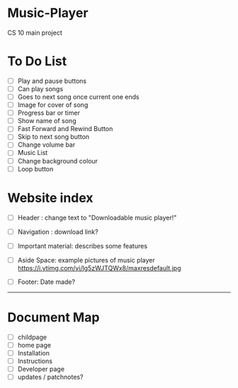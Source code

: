 # Music-Player
CS 10 main project

# To Do List
- [ ] Play and pause buttons
- [ ] Can play songs
- [ ] Goes to next song once current one ends
- [ ] Image for cover of song
- [ ] Progress bar or timer
- [ ] Show name of song
- [ ] Fast Forward and Rewind Button
- [ ] Skip to next song button
- [ ] Change volume bar
- [ ] Music List
- [ ] Change background colour
- [ ] Loop button

# Website index
- [ ] Header : change text to "Downloadable music player!"
- [ ] Navigation : download link?
- [ ] Important material: describes some features
- [ ] Aside Space: example pictures of music player https://i.ytimg.com/vi/lg5zWJTQWx8/maxresdefault.jpg
- [ ] Footer: Date made?


---
# Document Map
- [ ] childpage
- [ ] home page
- [ ] Installation
- [ ] Instructions
- [ ] Developer page
- [ ] updates / patchnotes?
